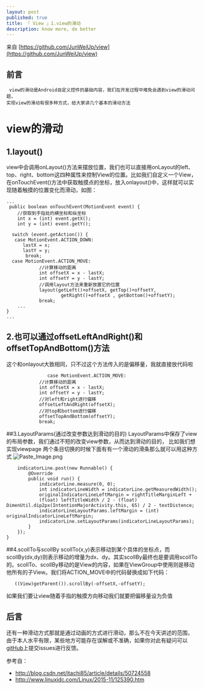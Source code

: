 ```yaml
---
layout: post
published: true
title: 『 View 』1.view的滑动
description: know more, do better 
---  
```

来自 [https://github.com/JunWeiUp/view](https://github.com/JunWeiUp/view)
##  前言
     view的滑动是Android自定义控件的基础内容，我们在开发过程中难免会遇到view的滑动问题，
    实现view的滑动有很多种方式，给大家讲几个基本的滑动方法

# view的滑动
## 1.layout()
view中会调用onLayout()方法来摆放位置，我们也可以直接用onLayout的left、top、right、bottom这四种属性来控制View的位置。比如我们自定义一个View，在onTouchEvent()方法中获取触摸点的坐标，放入onlayout()中，这样就可以实现随着触摸的位置变化而滑动，如图：

    ...
     public boolean onTouchEvent(MotionEvent event) {
        //获取到手指处的横坐标和纵坐标
        int x = (int) event.getX();
        int y = (int) event.getY();

      switch (event.getAction()) {
       case MotionEvent.ACTION_DOWN: 
          lastX = x; 
          lastY = y; 
           break;
      case MotionEvent.ACTION_MOVE:
                //计算移动的距离
                int offsetX = x - lastX;
                int offsetY = y - lastY;
                //调用layout方法来重新放置它的位置
                layout(getLeft()+offsetX, getTop()+offsetY,
                        getRight()+offsetX , getBottom()+offsetY);
                break;
        ...
    }
    ...

## 2.也可以通过offsetLeftAndRight()和offsetTopAndBottom()方法
这个和onlayout大致相同，只不过这个方法传入的是偏移量，我就直接放代码啦

                   case MotionEvent.ACTION_MOVE:
                //计算移动的距离
                int offsetX = x - lastX;
                int offsetY = y - lastY;
                //对left和right进行偏移
                offsetLeftAndRight(offsetX);
                //对top和bottom进行偏移
                offsetTopAndBottom(offsetY);
                break;

##3.LayoutParams(通过改变参数达到滑动的目的)
LayoutParams中保存了view的布局参数，我们通过不短的改变view参数，从而达到滑动的目的，
比如我们想实现viewpage 两个条目切换的时候下面有有一个滑动的滑条那么就可以用这种方式
![Paste_Image.png](http://upload-images.jianshu.io/upload_images/1507947-7fa3d90e2ff0b279.png?imageMogr2/auto-orient/strip%7CimageView2/2/w/1240)

        indicatorLine.post(new Runnable() {
            @Override
            public void run() {
                indicatorLine.measure(0, 0);
                int indicatorLineWidth = indicatorLine.getMeasuredWidth();
                originalIndicatorLineLeftMargin = rightTitleMarginLeft +
                (float) leftTitleWidth / 2 - (float) DimenUtil.dip2px(IntentionMajorActivity.this, 65) / 2 - textDistence;
                indicatorLineLayoutParams.leftMargin = (int) originalIndicatorLineLeftMargin;
                indicatorLine.setLayoutParams(indicatorLineLayoutParams);
            }
        });
    }

##4.scollTo与scollBy
scollTo(x,y)表示移动到某个具体的坐标点，而scollBy(dx,dy)则表示移动的增量为dx、dy。其实scollBy最终也是要调用scollTo的。scollTo、scollBy移动的是View的内容，如果在ViewGroup中使用则是移动他所有的子View。我们将ACTION_MOVE中的代码替换成如下代码：
  
       ((View)getParent()).scrollBy(-offsetX,-offsetY);

如果我们要让view随着手指的触摸方向移动我们就要把偏移量设为负值

## 后言

还有一种滑动方式那就是通过动画的方式进行滑动，那么不在今天讲述的范围，
由于本人水平有限，某些地方可能存在误解或不准确，如果你对此有疑问可以[gitHub](https://github.com/JunWeiUp/view)上提交issues进行反馈。


参考自：

- http://blog.csdn.net/itachi85/article/details/50724558
- http://www.linuxidc.com/Linux/2015-11/125390.htm